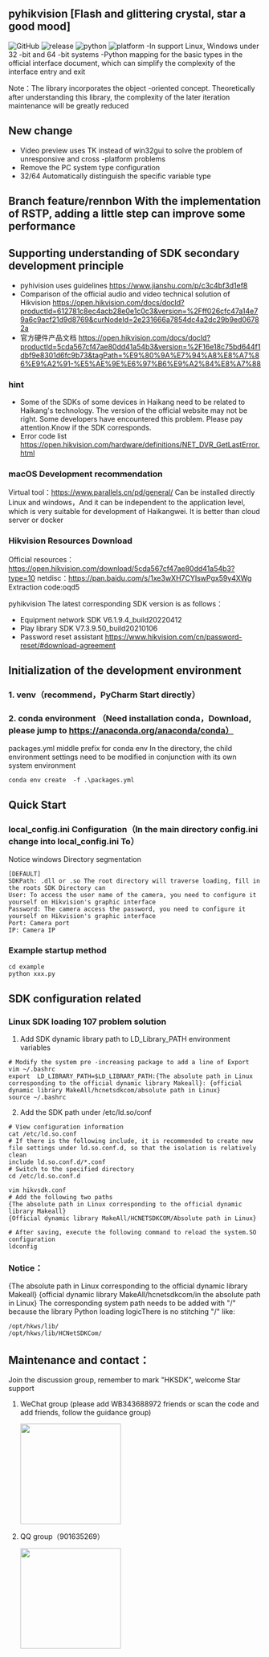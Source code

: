 ## pyhikvision [Flash and glittering crystal, star a good mood]
![GitHub](https://img.shields.io/github/license/Rennbon/pyhikvision)
![release](https://img.shields.io/github/v/release/Rennbon/pyhikvision)
![python](https://img.shields.io/badge/python-3.10.4-brightgreen)
![platform](https://img.shields.io/badge/platform-Linux64|Linux32|win64|win32-lightgrey)
-In support Linux, Windows under 32 -bit and 64 -bit systems
-Python mapping for the basic types in the official interface document, which can simplify the complexity of the interface entry and exit

Note：The library incorporates the object -oriented concept. Theoretically after understanding this library, the complexity of the later iteration maintenance will be greatly reduced
 
## New change
- Video preview uses TK instead of win32gui to solve the problem of unresponsive and cross -platform problems
- Remove the PC system type configuration
- 32/64 Automatically distinguish the specific variable type
## Branch feature/rennbon With the implementation of RSTP, adding a little step can improve some performance

## Supporting understanding of SDK secondary development principle
- pyhivision uses guidelines https://www.jianshu.com/p/c3c4bf3d1ef8
- Comparison of the official audio and video technical solution of Hikvision https://open.hikvision.com/docs/docId?productId=612781c8ec4acb28e0e1c0c3&version=%2Fff026cfc47a14e79a6c9acf21d9d8769&curNodeId=2e231666a7854dc4a2dc29b9ed06782a
- 官方硬件产品文档 https://open.hikvision.com/docs/docId?productId=5cda567cf47ae80dd41a54b3&version=%2F16e18c75bd644f1dbf9e8301d6fc9b73&tagPath=%E9%80%9A%E7%94%A8%E8%A7%86%E9%A2%91-%E5%AE%9E%E6%97%B6%E9%A2%84%E8%A7%88

### hint
- Some of the SDKs of some devices in Haikang need to be related to Haikang's technology. The version of the official website may not be right. Some developers have encountered this problem. Please pay attention.Know if the SDK corresponds.
- Error code list https://open.hikvision.com/hardware/definitions/NET_DVR_GetLastError.html

### macOS Development recommendation
Virtual tool：https://www.parallels.cn/pd/general/
Can be installed directly Linux and windows，And it can be independent to the application level, which is very suitable for development of Haikangwei. It is better than cloud server or docker

### Hikvision Resources Download
Official resources：https://open.hikvision.com/download/5cda567cf47ae80dd41a54b3?type=10
netdisc：https://pan.baidu.com/s/1xe3wXH7CYIswPgx59y4XWg Extraction code:oqd5

pyhikvision The latest corresponding SDK version is as follows：
- Equipment network SDK V6.1.9.4_build20220412
- Play library SDK V7.3.9.50_build20210106
- Password reset assistant https://www.hikvision.com/cn/password-reset/#download-agreement

## Initialization of the development environment
### 1. venv（recommend，PyCharm Start directly）
### 2. conda environment （Need installation conda，Download, please jump to https://anaconda.org/anaconda/conda）
packages.yml middle prefix for conda env In the directory, the child environment settings need to be modified in conjunction with its own system environment

```
conda env create  -f .\packages.yml
```

## Quick Start
### local_config.ini Configuration（In the main directory config.ini change into local_config.ini To）
Notice windows Directory segmentation
```
[DEFAULT]
SDKPath: .dll or .so The root directory will traverse loading, fill in the roots SDK Directory can
User: To access the user name of the camera, you need to configure it yourself on Hikvision's graphic interface
Password: The camera access the password, you need to configure it yourself on Hikvision's graphic interface
Port: Camera port
IP: Camera IP

```
### Example startup method

```
cd example
python xxx.py
```

## SDK configuration related
### Linux SDK loading 107 problem solution
1. Add SDK dynamic library path to LD_Library_PATH environment variables

```
# Modify the system pre -increasing package to add a line of Export
vim ~/.bashrc
export  LD_LIBRARY_PATH=$LD_LIBRARY_PATH:{The absolute path in Linux corresponding to the official dynamic library Makeall}: {official dynamic library MakeAll/hcnetsdkcom/absolute path in Linux}
source ~/.bashrc

```

2. Add the SDK path under /etc/ld.so/conf

```
# View configuration information
cat /etc/ld.so.conf
# If there is the following include, it is recommended to create new file settings under ld.so.conf.d, so that the isolation is relatively clean
include ld.so.conf.d/*.conf
# Switch to the specified directory
cd /etc/ld.so.conf.d

vim hikvsdk.conf
# Add the following two paths
{The absolute path in Linux corresponding to the official dynamic library Makeall}
{Official dynamic library MakeAll/HCNETSDKCOM/Absolute path in Linux}

# After saving, execute the following command to reload the system.SO configuration
ldconfig

```

### Notice：

{The absolute path in Linux corresponding to the official dynamic library Makeall} {official dynamic library MakeAll/hcnetsdkcom/in the absolute path in Linux} The corresponding system path needs to be added with "/" because the library Python loading logicThere is no stitching "/"
like:

```
/opt/hkws/lib/
/opt/hkws/lib/HCNetSDKCom/
```

## Maintenance and contact：

Join the discussion group, remember to mark "HKSDK", welcome Star support

1. WeChat group (please add WB343688972 friends or scan the code and add friends, follow the guidance group)

   <img src="./doc/wechat.png" width="200px" >
2. QQ group（901635269）

   <img src="./doc/qq-qr.jpg" width="200px" >

